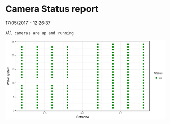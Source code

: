 Camera Status report
================
17/05/2017 - 12:26:37

    All cameras are up and running

![](camreport_files/figure-markdown_github/unnamed-chunk-2-1.png)
